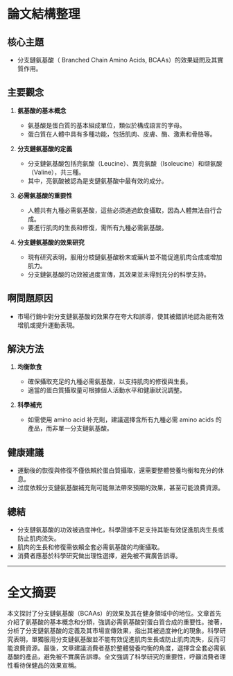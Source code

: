# 論文結構整理

## 核心主題
- 分支鏈氨基酸（ Branched Chain Amino Acids, BCAAs）的效果疑問及其實質作用。

## 主要觀念
1. **氨基酸的基本概念**
   - 氨基酸是蛋白質的基本組成單位，類似於構成語言的字母。
   - 蛋白質在人體中具有多種功能，包括肌肉、皮膚、酶、激素和骨胳等。

2. **分支鏈氨基酸的定義**
   - 分支鏈氨基酸包括亮氨酸（Leucine）、異亮氨酸（Isoleucine）和缬氨酸（Valine），共三種。
   - 其中，亮氨酸被認為是支鏈氨基酸中最有效的成分。

3. **必需氨基酸的重要性**
   - 人體共有九種必需氨基酸，這些必須通過飲食攝取，因為人體無法自行合成。
   - 要進行肌肉的生長和修復，需所有九種必需氨基酸。

4. **分支鏈氨基酸的效果研究**
   - 現有研究表明，服用分枝鏈氨基酸粉末或藥片並不能促進肌肉合成或增加肌力。
   - 分支鏈氨基酸的功效被過度宣傳，其效果並未得到充分的科學支持。

## 啊問題原因
- 市場行銷中對分支鏈氨基酸的效果存在夸大和誤導，使其被錯誤地認為能有效增肌或提升運動表現。

## 解決方法
1. **均衡飲食**
   - 確保攝取充足的九種必需氨基酸，以支持肌肉的修復與生長。
   - 適當的蛋白質攝取量可根據個人活動水平和健康狀況調整。

2. **科學補充**
   - 如需使用 amino acid 补充劑，建議選擇含所有九種必需 amino acids 的產品，而非單一分支鏈氨基酸。

## 健康建議
- 運動後的恢復與修復不僅依賴於蛋白質攝取，還需要整體營養均衡和充分的休息。
- 过度依賴分支鏈氨基酸補充劑可能無法帶來預期的效果，甚至可能浪費資源。

## 總結
- 分支鏈氨基酸的功效被過度神化，科學證據不足支持其能有效促進肌肉生長或防止肌肉流失。
- 肌肉的生長和修復需依賴全套必需氨基酸的均衡攝取。
- 消費者應基於科學研究做出理性選擇，避免被不實廣告誤導。

---

# 全文摘要
本文探討了分支鏈氨基酸（BCAAs）的效果及其在健身領域中的地位。文章首先介紹了氨基酸的基本概念和分類，強調必需氨基酸對蛋白質合成的重要性。接著，分析了分支鏈氨基酸的定義及其市場宣傳效果，指出其被過度神化的現象。科學研究表明，單獨服用分支鏈氨基酸並不能有效促進肌肉生長或防止肌肉流失，反而可能浪費資源。最後，文章建議消費者基於整體營養均衡的角度，選擇含全套必需氨基酸的產品，避免被不實廣告誤導。全文強調了科學研究的重要性，呼籲消費者理性看待保健品的效果宣稱。